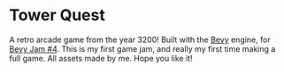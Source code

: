 # Tower Quest

A retro arcade game from the year 3200!
Built with the [Bevy](https://bevyengine.org/) engine, for [Bevy Jam #4](https://itch.io/jam/bevy-jam-4).
This is my first game jam, and really my first time making a full game.
All assets made by me.
Hope you like it!
